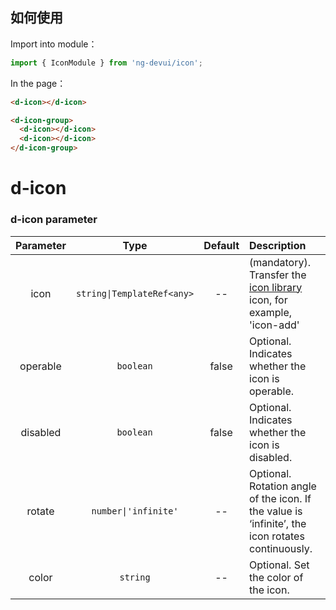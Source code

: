 ## 如何使用

Import into module：

```typescript
import { IconModule } from 'ng-devui/icon';
```

In the page：

```html
<d-icon></d-icon>

<d-icon-group>
  <d-icon></d-icon>
  <d-icon></d-icon>
</d-icon-group>
```

# d-icon

### d-icon parameter

| Parameter |            Type            | Default | Description                                                                                                                  |
| :-------: | :------------------------: | :-----: | :--------------------------------------------------------------------------------------------------------------------------- |
|   icon    | `string\|TemplateRef<any>` |   --    | (mandatory). Transfer the [icon library](https://devui.design/icon/ruleResource) icon, for example, 'icon-add' |
| operable  |         `boolean`          |  false  | Optional. Indicates whether the icon is operable.                                                                            |
| disabled  |         `boolean`          |  false  | Optional. Indicates whether the icon is disabled.                                                                            |
|  rotate   |   `number\|'infinite'`   |   --    | Optional. Rotation angle of the icon. If the value is ‘infinite’, the icon rotates continuously.                               |
|   color   |          `string`          |   --    | Optional. Set the color of the icon.                                                                                         |
